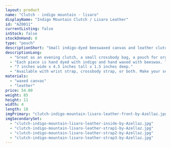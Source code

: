```yaml
---
layout: product
name: "Clutch - indigo mountain - lisaro"
displayName: "Indigo Mountain Clutch / Lisaro Leather"
id: "AZ0011"
currentListing: false
inStock: false
stockOnHand: 0
type: "pouch"
descriptionShort: "Small indigo-dyed beeswaxed canvas and leather clutch."
descriptionLong: 
  - "Great as an evening clutch, a small crossbody bag, a pouch for organizing in a larger bag, or all three! Fits the essentials (phone, credit cards, keys). I particularly love this bag for travel as it fits compactly in a suitcase and can be used for both nights out and minimalist day trips."
  - "Each piece is hand dyed with indigo and hand waxed with beeswax. The base of the bag is made from lisaro leather, which is hand tanned and luxurious. Includes all brass hardware and a Riri zipper."
  - "7 inches wide x 4.5 inches tall x 1.5 inches deep."
  - "Available with wrist strap, crossbody strap, or both. Make your selection from within the shopping cart."
materials: 
  - "waxed canvas"
  - "leather"
price: 54.00
weight: 85
height: 11
width: 4
length: 18
imgPrimary: "clutch-indigo-mountain-lisaro-leather-front-by-Azellaz.jpg"
imgSecondarySet: 
  - "clutch-indigo-mountain-lisaro-leather-inside-by-Azellaz.jpg"
  - "clutch-indigo-mountain-lisaro-leather-strap1-by-Azellaz.jpg"
  - "clutch-indigo-mountain-lisaro-leather-strap2-by-Azellaz.jpg"
  - "clutch-indigo-mountain-lisaro-leather-strap3-by-Azellaz.jpg"
---
```

